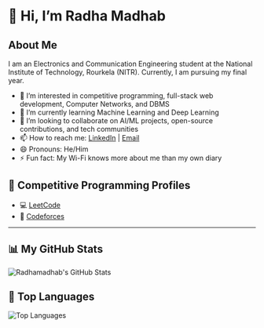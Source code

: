 # 👋 Hi, I’m Radha Madhab

## About Me
I am an Electronics and Communication Engineering student at the National Institute of Technology, Rourkela (NITR). Currently, I am pursuing my final year.

- 👀 I’m interested in competitive programming, full-stack web development, Computer Networks, and DBMS
- 🌱 I’m currently learning Machine Learning and Deep Learning
- 💞️ I’m looking to collaborate on AI/ML projects, open-source contributions, and tech communities
- 📫 How to reach me: [LinkedIn](https://www.linkedin.com/in/radhamadhab23) | [Email](mailto:radhamadhabpattnaik23@gmail.com)
- 😄 Pronouns: He/Him
- ⚡ Fun fact: My Wi-Fi knows more about me than my own diary

## 🚀 Competitive Programming Profiles

- 💻 [LeetCode](https://leetcode.com/radhamadhab_23/)
- 🧮 [Codeforces](https://codeforces.com/profile/radhamadhabpattnaik23)

---

## 📊 My GitHub Stats

![Radhamadhab's GitHub Stats](https://github-readme-stats.vercel.app/api?username=radhamadhab23&show_icons=true&theme=radical)

## 🧠 Top Languages

![Top Languages](https://github-readme-stats.vercel.app/api/top-langs/?username=radhamadhab23&layout=compact&theme=radical)
